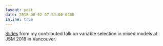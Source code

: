 ```yaml
---
layout: post
date: 2018-08-02 07:59:00-0400
inline: true
---
```


[Slides](/assets/pdf/Bhatnagar_JSM_2018.pdf) from my contributed talk on variable selection in mixed models at JSM 2018 in Vancouver.  